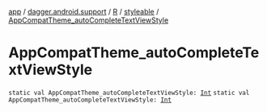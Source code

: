 [app](../../../index.md) / [dagger.android.support](../../index.md) / [R](../index.md) / [styleable](index.md) / [AppCompatTheme_autoCompleteTextViewStyle](./-app-compat-theme_auto-complete-text-view-style.md)

# AppCompatTheme_autoCompleteTextViewStyle

`static val AppCompatTheme_autoCompleteTextViewStyle: `[`Int`](https://kotlinlang.org/api/latest/jvm/stdlib/kotlin/-int/index.html)
`static val AppCompatTheme_autoCompleteTextViewStyle: `[`Int`](https://kotlinlang.org/api/latest/jvm/stdlib/kotlin/-int/index.html)